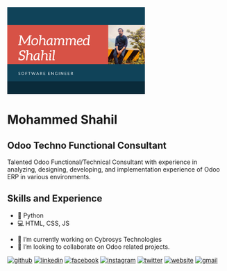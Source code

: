 <img src="https://github.com/ShahilCybro/ShahilCybro/blob/main/Mohammed%20Shahil.png" height="200px"/>

# Mohammed Shahil
## Odoo Techno Functional Consultant

Talented Odoo Functional/Technical Consultant with experience in analyzing, designing, developing, and implementation experience of Odoo ERP in various environments.

## Skills and Experience
* 🥇 Python
* 💻 HTML, CSS, JS

- 🔭 I’m currently working on Cybrosys Technologies 
- 👯 I’m looking to collaborate on Odoo related projects. 


[<img src='https://cdn.jsdelivr.net/npm/simple-icons@3.0.1/icons/github.svg' alt='github' height='40'>](https://github.com/mohammedshahil)  [<img src='https://cdn.jsdelivr.net/npm/simple-icons@3.0.1/icons/linkedin.svg' alt='linkedin' height='40'>](https://www.linkedin.com/in/http://linkedin.com/in/mohammed-shahil-m-p-01b81b150/)  [<img src='https://cdn.jsdelivr.net/npm/simple-icons@3.0.1/icons/facebook.svg' alt='facebook' height='40'>](https://www.facebook.com/https://www.facebook.com/muhammed.shahil.982)  [<img src='https://cdn.jsdelivr.net/npm/simple-icons@3.0.1/icons/instagram.svg' alt='instagram' height='40'>](https://www.instagram.com/mohammed_shahil_/)  [<img src='https://cdn.jsdelivr.net/npm/simple-icons@3.0.1/icons/twitter.svg' alt='twitter' height='40'>](https://twitter.com/shahil00714)  [<img src='https://cdn.jsdelivr.net/npm/simple-icons@3.0.1/icons/icloud.svg' alt='website' height='40'>](www.shahil.me)  [<img src='https://cdn.jsdelivr.net/npm/simple-icons@3.0.1/icons/gmail.svg' alt='gmail' height='40'>](mohammedshahilmp@gmail.com)  



